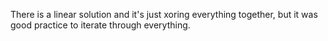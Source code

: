 There is a linear solution and it's just xoring everything together,
but it was good practice to iterate through everything.
